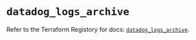 # `datadog_logs_archive`

Refer to the Terraform Registory for docs: [`datadog_logs_archive`](https://registry.terraform.io/providers/datadog/datadog/3.32.0/docs/resources/logs_archive).
